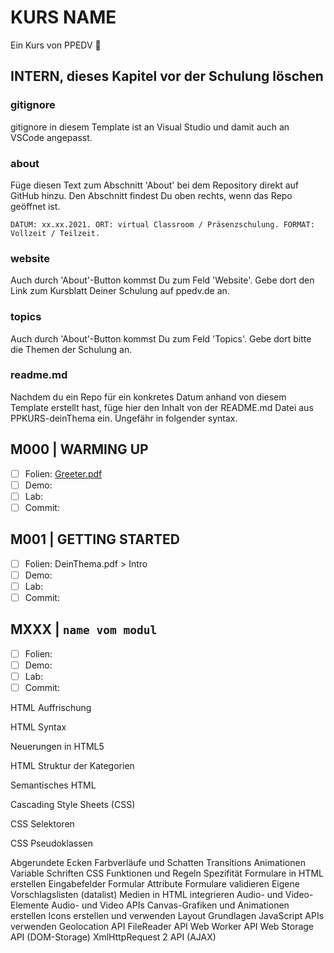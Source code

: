 # KURS NAME

Ein Kurs von PPEDV :rocket:

## INTERN, dieses Kapitel vor der Schulung löschen

### gitignore

gitignore in diesem Template ist an Visual Studio und damit auch an VSCode angepasst.

### about

Füge diesen Text zum Abschnitt 'About' bei dem Repository direkt auf GitHub hinzu. Den Abschnitt findest Du oben rechts, wenn das Repo geöffnet ist.

`DATUM: xx.xx.2021. ORT: virtual Classroom / Präsenzschulung. FORMAT: Vollzeit / Teilzeit.`

### website

Auch durch 'About'-Button kommst Du zum Feld 'Website'. Gebe dort den Link zum Kursblatt Deiner Schulung auf ppedv.de an.

### topics

Auch durch 'About'-Button kommst Du zum Feld 'Topics'. Gebe dort bitte die Themen der Schulung an.

### readme.md

Nachdem du ein Repo für ein konkretes Datum anhand von diesem Template erstellt hast, füge hier den Inhalt von der README.md Datei aus PPKURS-deinThema ein. Ungefähr in folgender syntax.

## M000 | WARMING UP

- [ ] Folien: [Greeter.pdf](m000/platzhalter.md)
- [ ] Demo:
- [ ] Lab:
- [ ] Commit:
  
## M001 | GETTING STARTED

- [ ] Folien: DeinThema.pdf > Intro
- [ ] Demo:
- [ ] Lab:
- [ ] Commit:

## MXXX | `name vom modul`

- [ ] Folien:
- [ ] Demo:
- [ ] Lab:
- [ ] Commit:

HTML Auffrischung

HTML Syntax

Neuerungen in HTML5

HTML Struktur der Kategorien

Semantisches HTML

Cascading Style Sheets (CSS)

CSS Selektoren

CSS Pseudoklassen

Abgerundete Ecken
Farbverläufe und Schatten
Transitions
Animationen
Variable Schriften
CSS Funktionen und Regeln
Spezifität
Formulare in HTML erstellen
Eingabefelder
Formular Attribute
Formulare validieren
Eigene Vorschlagslisten (datalist)
Medien in HTML integrieren
Audio- und Video-Elemente
Audio- und Video APIs
Canvas-Grafiken und Animationen erstellen
Icons erstellen und verwenden
Layout Grundlagen
JavaScript APIs verwenden
Geolocation API
FileReader API
Web Worker API
Web Storage API (DOM-Storage)
XmlHttpRequest 2 API (AJAX)